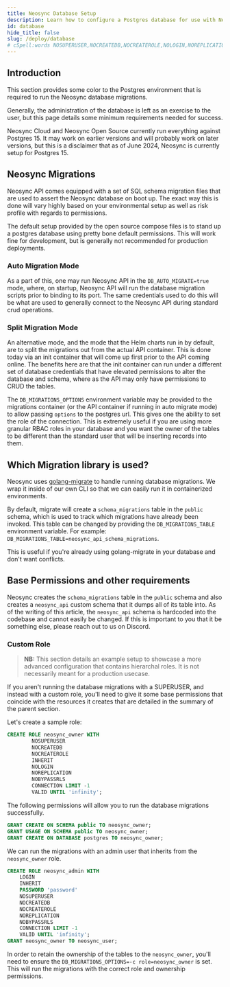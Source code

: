 ```yaml
---
title: Neosync Database Setup
description: Learn how to configure a Postgres database for use with Neosync
id: database
hide_title: false
slug: /deploy/database
# cSpell:words NOSUPERUSER,NOCREATEDB,NOCREATEROLE,NOLOGIN,NOREPLICATION,NOBYPASSRLS,NOSUPERUSER,NOCREATEDB,NOCREATEROLE,NOREPLICATION
---
```


## Introduction

This section provides some color to the Postgres environment that is required to run the Neosync database migrations.

Generally, the administration of the database is left as an exercise to the user, but this page details some minimum requirements needed for success.

Neosync Cloud and Neosync Open Source currently run everything against Postgres 15. It may work on earlier versions and will probably work on later versions, but this is a disclaimer that as of June 2024, Neosync is currently setup for Postgres 15.

## Neosync Migrations

Neosync API comes equipped with a set of SQL schema migration files that are used to assert the Neosync database on boot up.
The exact way this is done will vary highly based on your environmental setup as well as risk profile with regards to permissions.

The default setup provided by the open source compose files is to stand up a postgres database using pretty bone default permissions.
This will work fine for development, but is generally not recommended for production deployments.

### Auto Migration Mode

As a part of this, one may run Neosync API in the `DB_AUTO_MIGRATE=true` mode, where, on startup, Neosync API will run the database migration scripts prior to binding to its port. The same credentials used to do this will be what are used to generally connect to the Neosync API during standard crud operations.

### Split Migration Mode

An alternative mode, and the mode that the Helm charts run in by default, are to split the migrations out from the actual API container. This is done today via an init container that will come up first prior to the API coming online. The benefits here are that the init container can run under a different set of database credentials that have elevated permissions to alter the database and schema, where as the API may only have permissions to CRUD the tables.

The `DB_MIGRATIONS_OPTIONS` environment variable may be provided to the migrations container (or the API container if running in auto migrate mode) to allow passing `options` to the postgres url.
This gives one the ability to set the role of the connection. This is extremely useful if you are using more granular RBAC roles in your database and you want the owner of the tables to be different than the standard user that will be inserting records into them.

## Which Migration library is used?

Neosync uses [golang-migrate](https://github.com/golang-migrate/migrate) to handle running database migrations. We wrap it inside of our own CLI so that we can easily run it in containerized environments.

By default, migrate will create a `schema_migrations` table in the `public` schema, which is used to track which migrations have already been invoked.
This table can be changed by providing the `DB_MIGRATIONS_TABLE` environment variable. For example: `DB_MIGRATIONS_TABLE=neosync_api_schema_migrations`.

This is useful if you're already using golang-migrate in your database and don't want conflicts.

## Base Permissions and other requirements

Neosync creates the `schema_migrations` table in the `public` schema and also creates a `neosync_api` custom schema that it dumps all of its table into.
As of the writing of this article, the `neosync_api` schema is hardcoded into the codebase and cannot easily be changed. If this is important to you that it be something else, please reach out to us on Discord.

### Custom Role

> **NB:** This section details an example setup to showcase a more advanced configuration that contains hierarchal roles. It is not necessarily meant for a production usecase.

If you aren't running the database migrations with a SUPERUSER, and instead with a custom role, you'll need to give it some base permissions that coincide with the resources it creates that are detailed in the summary of the parent section.

Let's create a sample role:

```sql
CREATE ROLE neosync_owner WITH
        NOSUPERUSER
        NOCREATEDB
        NOCREATEROLE
        INHERIT
        NOLOGIN
        NOREPLICATION
        NOBYPASSRLS
        CONNECTION LIMIT -1
        VALID UNTIL 'infinity';

```

The following permissions will allow you to run the database migrations successfully.

```sql
GRANT CREATE ON SCHEMA public TO neosync_owner;
GRANT USAGE ON SCHEMA public TO neosync_owner;
GRANT CREATE ON DATABASE postgres TO neosync_owner;
```

We can run the migrations with an admin user that inherits from the `neosync_owner` role.

```sql
CREATE ROLE neosync_admin WITH
    LOGIN
    INHERIT
    PASSWORD 'password'
    NOSUPERUSER
    NOCREATEDB
    NOCREATEROLE
    NOREPLICATION
    NOBYPASSRLS
    CONNECTION LIMIT -1
    VALID UNTIL 'infinity';
GRANT neosync_owner TO neosync_user;
```

In order to retain the ownership of the tables to the `neosync_owner`, you'll need to ensure the `DB_MIGRATIONS_OPTIONS=-c role=neosync_owner` is set.
This will run the migrations with the correct role and ownership permissions.

